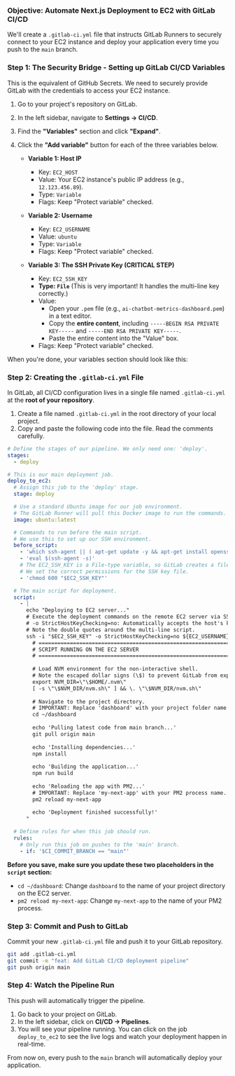 ### **Objective: Automate Next.js Deployment to EC2 with GitLab CI/CD**

We'll create a `.gitlab-ci.yml` file that instructs GitLab Runners to securely connect to your EC2 instance and deploy your application every time you push to the `main` branch.

### **Step 1: The Security Bridge - Setting up GitLab CI/CD Variables**

This is the equivalent of GitHub Secrets. We need to securely provide GitLab with the credentials to access your EC2 instance.

1.  Go to your project's repository on GitLab.
2.  In the left sidebar, navigate to **Settings -> CI/CD**.
3.  Find the **"Variables"** section and click **"Expand"**.
4.  Click the **"Add variable"** button for each of the three variables below.

    *   **Variable 1: Host IP**
        *   Key: `EC2_HOST`
        *   Value: Your EC2 instance's public IP address (e.g., `12.123.456.89`).
        *   Type: `Variable`
        *   Flags: Keep "Protect variable" checked.

    *   **Variable 2: Username**
        *   Key: `EC2_USERNAME`
        *   Value: `ubuntu`
        *   Type: `Variable`
        *   Flags: Keep "Protect variable" checked.

    *   **Variable 3: The SSH Private Key (CRITICAL STEP)**
        *   Key: `EC2_SSH_KEY`
        *   **Type: `File`** (This is very important! It handles the multi-line key correctly.)
        *   Value:
            *   Open your `.pem` file (e.g., `ai-chatbot-metrics-dashboard.pem`) in a text editor.
            *   Copy the **entire content**, including `-----BEGIN RSA PRIVATE KEY-----` and `-----END RSA PRIVATE KEY-----`.
            *   Paste the entire content into the "Value" box.
        *   Flags: Keep "Protect variable" checked.

When you're done, your variables section should look like this:


### **Step 2: Creating the `.gitlab-ci.yml` File**

In GitLab, all CI/CD configuration lives in a single file named `.gitlab-ci.yml` at the **root of your repository**.

1.  Create a file named `.gitlab-ci.yml` in the root directory of your local project.
2.  Copy and paste the following code into the file. Read the comments carefully.

```yaml
# Define the stages of our pipeline. We only need one: 'deploy'.
stages:
  - deploy

# This is our main deployment job.
deploy_to_ec2:
  # Assign this job to the 'deploy' stage.
  stage: deploy

  # Use a standard Ubuntu image for our job environment.
  # The GitLab Runner will pull this Docker image to run the commands.
  image: ubuntu:latest

  # Commands to run before the main script.
  # We use this to set up our SSH environment.
  before_script:
    - 'which ssh-agent || ( apt-get update -y && apt-get install openssh-client -y )'
    - 'eval $(ssh-agent -s)'
    # The EC2_SSH_KEY is a File-type variable, so GitLab creates a file with its path in $EC2_SSH_KEY.
    # We set the correct permissions for the SSH key file.
    - 'chmod 600 "$EC2_SSH_KEY"'

  # The main script for deployment.
  script:
    - |
      echo "Deploying to EC2 server..."
      # Execute the deployment commands on the remote EC2 server via SSH.
      # -o StrictHostKeyChecking=no: Automatically accepts the host's key fingerprint.
      # Note the double quotes around the multi-line script.
      ssh -i "$EC2_SSH_KEY" -o StrictHostKeyChecking=no ${EC2_USERNAME}@${EC2_HOST} "
        # ====================================================================
        # SCRIPT RUNNING ON THE EC2 SERVER
        # ====================================================================
        
        # Load NVM environment for the non-interactive shell.
        # Note the escaped dollar signs (\$) to prevent GitLab from expanding them locally.
        export NVM_DIR=\"\$HOME/.nvm\"
        [ -s \"\$NVM_DIR/nvm.sh\" ] && \. \"\$NVM_DIR/nvm.sh\"
        
        # Navigate to the project directory.
        # IMPORTANT: Replace 'dashboard' with your project folder name on the server.
        cd ~/dashboard
        
        echo 'Pulling latest code from main branch...'
        git pull origin main
        
        echo 'Installing dependencies...'
        npm install
        
        echo 'Building the application...'
        npm run build
        
        echo 'Reloading the app with PM2...'
        # IMPORTANT: Replace 'my-next-app' with your PM2 process name.
        pm2 reload my-next-app
        
        echo 'Deployment finished successfully!'
      "

  # Define rules for when this job should run.
  rules:
    # Only run this job on pushes to the 'main' branch.
    - if: '$CI_COMMIT_BRANCH == "main"'

```

**Before you save, make sure you update these two placeholders in the `script` section:**
*   `cd ~/dashboard`: Change `dashboard` to the name of your project directory on the EC2 server.
*   `pm2 reload my-next-app`: Change `my-next-app` to the name of your PM2 process.

### **Step 3: Commit and Push to GitLab**

Commit your new `.gitlab-ci.yml` file and push it to your GitLab repository.

```bash
git add .gitlab-ci.yml
git commit -m "feat: Add GitLab CI/CD deployment pipeline"
git push origin main
```

### **Step 4: Watch the Pipeline Run**

This push will automatically trigger the pipeline.
1.  Go back to your project on GitLab.
2.  In the left sidebar, click on **CI/CD -> Pipelines**.
3.  You will see your pipeline running. You can click on the job `deploy_to_ec2` to see the live logs and watch your deployment happen in real-time.

From now on, every push to the `main` branch will automatically deploy your application.